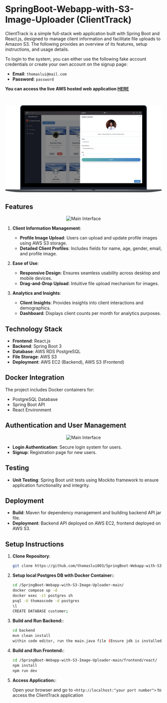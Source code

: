 # SpringBoot-Webapp-with-S3-Image-Uploader (ClientTrack)

ClientTrack is a simple full-stack web application built with Spring Boot and React.js, designed to manage client information and facilitate file uploads to Amazon S3. The following provides an overview of its features, setup instructions, and usage details.

To login to the system, you can either use the following fake account credentials or create your own account on the signup page: 
- **Email**: `thomaslui@mail.com`
- **Password**: `password`

**You can access the live AWS hosted web application [HERE](http://client-track-frontend.s3-website-us-west-1.amazonaws.com/dashboard/customers)**

&nbsp;
<div align="center">
    <img src="https://github.com/thomaslui003/Project-Images/blob/main/webAppScreenShot.png?raw=true" alt="Main Interface" width="600"/>
</div>


## Features

<div align="center">
    <img src="https://github.com/thomaslui003/Project-Images/blob/main/interfaceClientTrack.png?raw=true" alt="Main Interface" width="600"/>
</div>

1. **Client Information Management**:
   - **Profile Image Upload**: Users can upload and update profile images using AWS S3 storage.
   - **Detailed Client Profiles**: Includes fields for name, age, gender, email, and profile image.
  
2. **Ease of Use**:
   - **Responsive Design**: Ensures seamless usability across desktop and mobile devices.
   - **Drag-and-Drop Upload**: Intuitive file upload mechanism for images.

3. **Analytics and Insights**:
   - **Client Insights**: Provides insights into client interactions and demographics.
   - **Dashboard**: Displays client counts per month for analytics purposes.

## Technology Stack

- **Frontend**: React.js
- **Backend**: Spring Boot 3
- **Database**: AWS RDS PostgreSQL
- **File Storage**: AWS S3
- **Deployment**: AWS EC2 (Backend), AWS S3 (Frontend)

## Docker Integration

The project includes Docker containers for:
- PostgreSQL Database
- Spring Boot API
- React Environment

## Authentication and User Management

<div align="center">
    <img src="https://github.com/thomaslui003/Project-Images/blob/main/loginPage2.png?raw=true" alt="Main Interface" width="600"/>
</div>

- **Login Authentication**: Secure login system for users.
- **Signup**: Registration page for new users.

## Testing

- **Unit Testing**: Spring Boot unit tests using Mockito framework to ensure application functionality and integrity.

## Deployment

- **Build**: Maven for dependency management and building backend API jar file.
- **Deployment**: Backend API deployed on AWS EC2, frontend deployed on AWS S3.

## Setup Instructions

1. **Clone Repository**:
   ```bash
   git clone https://github.com/thomaslui003/SpringBoot-Webapp-with-S3-Image-Uploader.git

2. **Setup local Postgres DB with Docker Container:**:
   ```bash
   cd /SpringBoot-Webapp-with-S3-Image-Uploader-main/
   docker compose up -d
   docker exec -it postgres sh
   psql -U thomascode -d postgres
   \l
   CREATE DATABASE customer;
   
3. **Build and Run Backend:**:
   ```bash
   cd backend
   mvn clean install
   within code editor, run the main.java file (Ensure jdk is installed beforehand)

4. **Build and Run Frontend:**:
   ```bash
   cd /SpringBoot-Webapp-with-S3-Image-Uploader-main/frontend/react/
   npm install
   npm run dev

5. **Access Application:**:
   
   Open your browser and go to `<http://localhost:"your port number">` to access the ClientTrack application
  
